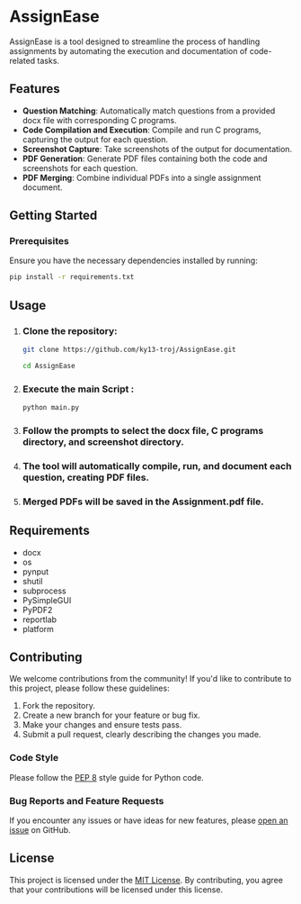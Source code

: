 # AssignEase

AssignEase is a tool designed to streamline the process of handling assignments by automating the execution and documentation of code-related tasks.

## Features
- **Question Matching**: Automatically match questions from a provided docx file with corresponding C programs.
- **Code Compilation and Execution**: Compile and run C programs, capturing the output for each question.
- **Screenshot Capture**: Take screenshots of the output for documentation.
- **PDF Generation**: Generate PDF files containing both the code and screenshots for each question.
- **PDF Merging**: Combine individual PDFs into a single assignment document.

## Getting Started

### Prerequisites
Ensure you have the necessary dependencies installed by running:
```bash
pip install -r requirements.txt
```

## Usage
1. ### Clone the repository:
   ```bash
   git clone https://github.com/ky13-troj/AssignEase.git
   ````
   ```bash
   cd AssignEase
   ```
2. ### Execute the main Script :
   ```bash
   python main.py
   ```
3. ### Follow the prompts to select the docx file, C programs directory, and screenshot directory.
4. ### The tool will automatically compile, run, and document each question, creating PDF files.
5. ### Merged PDFs will be saved in the Assignment.pdf file.

## Requirements
- docx
- os
- pynput
- shutil
- subprocess
- PySimpleGUI
- PyPDF2
- reportlab
- platform

## Contributing

We welcome contributions from the community! If you'd like to contribute to this project, please follow these guidelines:

1. Fork the repository.
2. Create a new branch for your feature or bug fix.
3. Make your changes and ensure tests pass.
4. Submit a pull request, clearly describing the changes you made.

### Code Style

Please follow the [PEP 8](https://www.python.org/dev/peps/pep-0008/) style guide for Python code.

### Bug Reports and Feature Requests

If you encounter any issues or have ideas for new features, please [open an issue](https://github.com/ky13-troj/AssignEase/issues) on GitHub.

## License

This project is licensed under the [MIT License](LICENSE). By contributing, you agree that your contributions will be licensed under this license.

